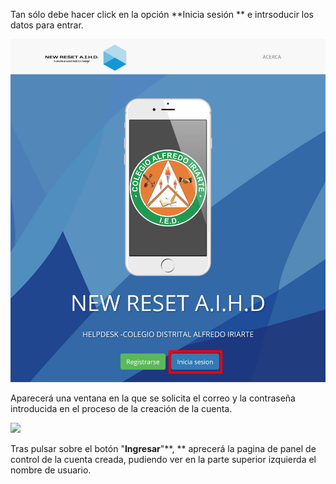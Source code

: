Tan sólo debe hacer click en la opción **Inicia sesión ** e intrsoducir los datos para entrar.

 ![](/assets/03AccederIniciaSesion.png)

Aparecerá una ventana en la que se solicita el correo y la contraseña introducida en el proceso de la creación de la cuenta.

![](/assets/04FormularioIniciarSesión.png)

Tras pulsar sobre el botón "**Ingresar**"**, ** aprecerá la pagina de panel de control de la cuenta creada, pudiendo ver en la parte superior izquierda el nombre de usuario.

